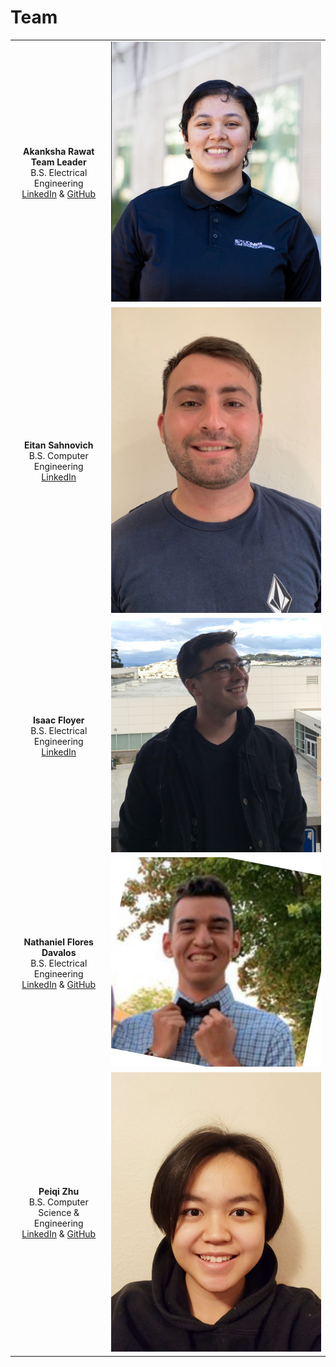 
# Team

| | |
|:---------------------------------------------------------:|:---------------------------------------------------:|
|**Akanksha Rawat** <br/> **Team Leader** <br/> B.S. Electrical Engineering <br/> [LinkedIn](https://www.linkedin.com/in/akanrawat/) & [GitHub](https://github.com/RakankshaNew) | ![Akanksha](https://github.com/PaggieZ/EE-Emerge-2023-OscilloscopeFun/blob/main/pictures/Akanksha.png?raw=true) |
|**Eitan Sahnovich** <br/> B.S. Computer Engineering <br/> [LinkedIn](https://www.linkedin.com/in/eitan-sahnovich-b9421416b/)| ![Eitan](https://github.com/PaggieZ/EE-Emerge-2023-OscilloscopeFun/blob/main/pictures/Eitan.png?raw=true) |
|**Isaac Floyer** <br/> B.S. Electrical Engineering <br/> [LinkedIn](https://www.linkedin.com/in/isaac-loyer/) | ![Issac](https://github.com/PaggieZ/EE-Emerge-2023-OscilloscopeFun/blob/main/pictures/Issac.png?raw=true) |
|**Nathaniel Flores Davalos** <br/> B.S. Electrical Engineering <br/> [LinkedIn](https://www.linkedin.com/in/nathaniel-flores-davalos-4a7411277) & [GitHub](https://github.com/spectivePer) | ![Nathan](https://github.com/PaggieZ/EE-Emerge-2023-OscilloscopeFun/blob/main/pictures/Nathan.png?raw=true) |
|**Peiqi Zhu** <br/> B.S. Computer Science & Engineering <br/> [LinkedIn](https://www.linkedin.com/in/peiqi-zhu-455804251/) & [GitHub](https://github.com/PaggieZ) | ![Peiqi](https://github.com/PaggieZ/EE-Emerge-2023-OscilloscopeFun/blob/main/pictures/Peiqi.png?raw=true)  |
